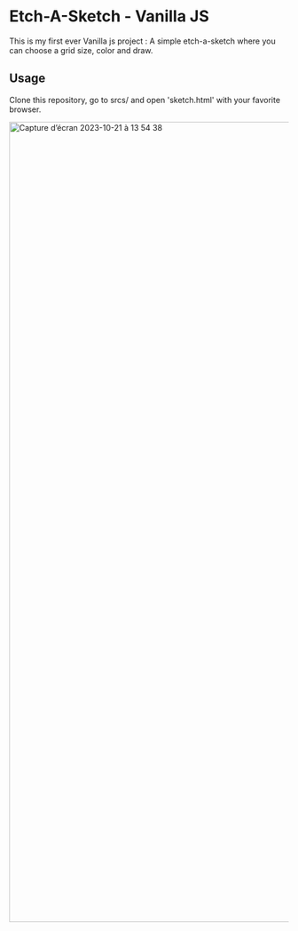 # Etch-A-Sketch - Vanilla JS
This is my first ever Vanilla js project : A simple etch-a-sketch where you can choose a grid size, color and draw.

## Usage
Clone this repository, go to srcs/ and open 'sketch.html' with your favorite browser.

<img width="1440" alt="Capture d’écran 2023-10-21 à 13 54 38" src="https://github.com/oessayeg/Etch-A-Sketch/assets/96997041/5cedd195-6d18-44d5-86d4-134587e6f9ae">
